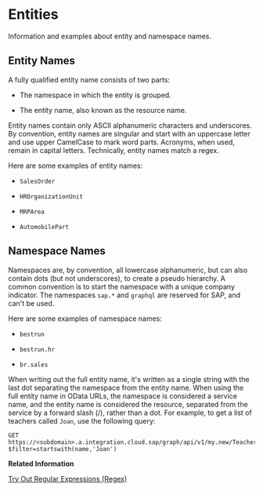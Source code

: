 <!-- loio6426313875e04271a062ed31fe797c0b -->

# Entities

Information and examples about entity and namespace names.



<a name="loio6426313875e04271a062ed31fe797c0b__section_d1v_5d3_bvb"/>

## Entity Names

A fully qualified entity name consists of two parts:

-   The namespace in which the entity is grouped.

-   The entity name, also known as the resource name.


Entity names contain only ASCII alphanumeric characters and underscores. By convention, entity names are singular and start with an uppercase letter and use upper CamelCase to mark word parts. Acronyms, when used, remain in capital letters. Technically, entity names match a regex.

Here are some examples of entity names:

-   `SalesOrder`

-   `HROrganizationUnit`

-   `MRPArea`

-   `AutomobilePart`




<a name="loio6426313875e04271a062ed31fe797c0b__section_zk2_2p3_bvb"/>

## Namespace Names

Namespaces are, by convention, all lowercase alphanumeric, but can also contain dots \(but not underscores\), to create a pseudo hierarchy. A common convention is to start the namespace with a unique company indicator. The namespaces `sap.*` and `graphql` are reserved for SAP, and can't be used.

Here are some examples of namespace names:

-   `bestrun`

-   `bestrun.hr`

-   `br.sales`


When writing out the full entity name, it's written as a single string with the last dot separating the namespace from the entity name. When using the full entity name in OData URLs, the namespace is considered a service name, and the entity name is considered the resource, separated from the service by a forward slash \(/\), rather than a dot. For example, to get a list of teachers called `Joan`, use the following query:

```
GET https://<subdomain>.a.integration.cloud.sap/graph/api/v1/my.new/Teacher?$filter=startswith(name,'Joan')
```

**Related Information**  


[Try Out Regular Expressions \(Regex\)](https://regex101.com/r/NKEN4r/1)

